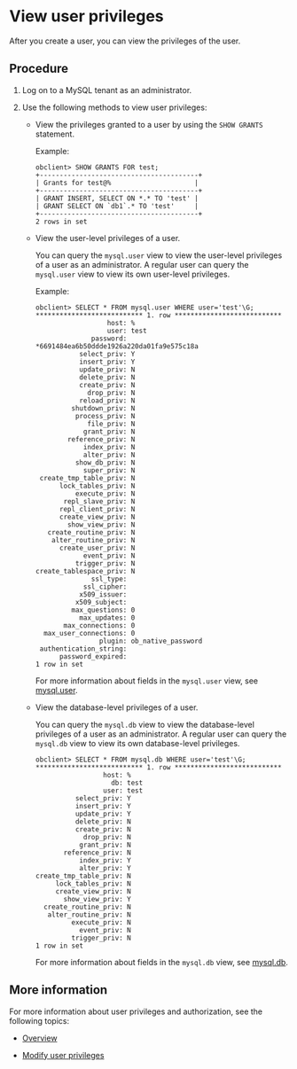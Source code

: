 # View user privileges

After you create a user, you can view the privileges of the user.

## Procedure

1. Log on to a MySQL tenant as an administrator.

2. Use the following methods to view user privileges:

   * View the privileges granted to a user by using the `SHOW GRANTS` statement.

      Example:

      ```shell
      obclient> SHOW GRANTS FOR test;
      +----------------------------------------+
      | Grants for test@%                     |
      +----------------------------------------+
      | GRANT INSERT, SELECT ON *.* TO 'test' |
      | GRANT SELECT ON `db1`.* TO 'test'     |
      +----------------------------------------+
      2 rows in set
      ```

   * View the user-level privileges of a user.

      You can query the `mysql.user` view to view the user-level privileges of a user as an administrator. A regular user can query the `mysql.user` view to view its own user-level privileges.

      Example:

      ```shell
      obclient> SELECT * FROM mysql.user WHERE user='test'\G;
      *************************** 1. row ***************************
                        host: %
                        user: test
                    password: *6691484ea6b50ddde1926a220da01fa9e575c18a
                 select_priv: Y
                 insert_priv: Y
                 update_priv: N
                 delete_priv: N
                 create_priv: N
                   drop_priv: N
                 reload_priv: N
               shutdown_priv: N
                process_priv: N
                   file_priv: N
                  grant_priv: N
              reference_priv: N
                  index_priv: N
                  alter_priv: N
                show_db_priv: N
                  super_priv: N
       create_tmp_table_priv: N
            lock_tables_priv: N
                execute_priv: N
             repl_slave_priv: N
            repl_client_priv: N
            create_view_priv: N
              show_view_priv: N
         create_routine_priv: N
          alter_routine_priv: N
            create_user_priv: N
                  event_priv: N
                trigger_priv: N
      create_tablespace_priv: N
                    ssl_type:
                  ssl_cipher:
                 x509_issuer:
                x509_subject:
               max_questions: 0
                 max_updates: 0
             max_connections: 0
        max_user_connections: 0
                      plugin: ob_native_password
       authentication_string:
            password_expired:
      1 row in set
      ```

      For more information about fields in the `mysql.user` view, see [mysql.user](../../../../../7.reference/5.system-reference/4.system-overview-of-mysql-mode/2.dictionary-view-of-mysql-mode/40.mysql-user-of-mysql-mode.md).

   * View the database-level privileges of a user.

      You can query the `mysql.db` view to view the database-level privileges of a user as an administrator. A regular user can query the `mysql.db` view to view its own database-level privileges.

      ```shell
      obclient> SELECT * FROM mysql.db WHERE user='test'\G;
      *************************** 1. row ***************************
                       host: %
                         db: test
                       user: test
                select_priv: Y
                insert_priv: Y
                update_priv: Y
                delete_priv: N
                create_priv: N
                  drop_priv: N
                 grant_priv: N
             reference_priv: N
                 index_priv: Y
                 alter_priv: Y
      create_tmp_table_priv: N
           lock_tables_priv: N
           create_view_priv: N
             show_view_priv: Y
        create_routine_priv: N
         alter_routine_priv: N
               execute_priv: N
                 event_priv: N
               trigger_priv: N
      1 row in set
      ```

      For more information about fields in the `mysql.db` view, see [mysql.db](../../../../../7.reference/5.system-reference/4.system-overview-of-mysql-mode/2.dictionary-view-of-mysql-mode/30.mysql-db-of-mysql-mode.md).

## More information

For more information about user privileges and authorization, see the following topics:

* [Overview](../../../../../7.reference/2.administrator-guide/2.basic-database-management/4.manage-tenants/9.manage-users-and-permissions/1.users-and-permissions/1.users-and-their-permissions.md)

* [Modify user privileges](../2.permission-of-mysql-mode/5.modify-user-permissions-of-mysql-mode.md)
